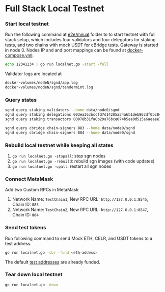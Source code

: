 # Full Stack Local Testnet

### Start local testnet

Run the following command at [e2e/mnual](../) folder to to start testnet with full stack setup, which includes four validators and four delegators for staking tests, and two chains with mock USDT for cBridge tests. Gateway is started in node 0. Nodes IP and and port mappings can be found at [docker-compose.yml](../../../../docker-compose.yml).

```sh
echo 12341234 | go run localnet.go -start -full
```

Validator logs are located at

```sh
docker-volumes/nodeN/sgnd/app.log
docker-volumes/nodeN/sgnd/tendermint.log
```

### Query states

```sh
sgnd query staking validators --home data/node0/sgnd
sgnd query staking delegations 003ea363bccfd7d14285a34a6b1deb862df0bc84 --home data/node0/sgnd
sgnd query staking transactors 00078b31fa8b29a76bce074b5ea0d515a6aeaee7 --home data/node0/sgnd

sgnd query cbridge chain-signers 883 --home data/node0/sgnd
sgnd query cbridge chain-signers 884 --home data/node0/sgnd
```

### Rebuild local testnet while keeping all states

1. `go run localnet.go -stopall`: stop sgn nodes
2. `go run localnet.go -rebuild`: rebuild sgn images (with code updates)
3. `go run localnet.go -upall`: restart all sgn nodes

### Connect MetaMask

Add two Custom RPCs in MetaMask:
1. Network Name: `TestChain1`, New RPC URL: `http://127.0.0.1:8545`, Chain ID: `883`
1. Network Name: `TestChain2`, New RPC URL: `http://127.0.0.1:8547`, Chain ID: `884`

### Send test tokens

Run following command to send Mock ETH, CELR, and USDT tokens to a test address.
```sh
go run localnet.go -cbr -fund <eth-addess>
```
The default [test addresses](../../../keys) are already funded.

### Tear down local testnet

```sh
go run localnet.go -down
```